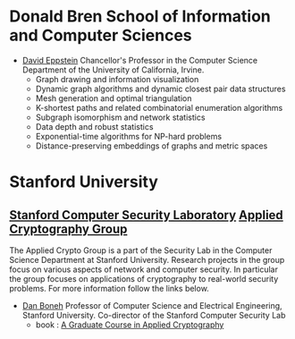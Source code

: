 # Donald Bren School of Information and Computer Sciences

* [David Eppstein](http://www.ics.uci.edu/~eppstein/)  Chancellor's Professor in the Computer Science Department of the University of California, Irvine.
    * Graph drawing and information visualization
    * Dynamic graph algorithms and dynamic closest pair data structures
    * Mesh generation and optimal triangulation
    * K-shortest paths and related combinatorial enumeration algorithms
    * Subgraph isomorphism and network statistics
    * Data depth and robust statistics
    * Exponential-time algorithms for NP-hard problems
    * Distance-preserving embeddings of graphs and metric spaces

# Stanford University

## [Stanford Computer Security Laboratory](https://seclab.stanford.edu/) [Applied Cryptography Group](https://crypto.stanford.edu/)

   The Applied Crypto Group is a part of the Security Lab in the Computer Science Department at Stanford University. Research projects in the group focus on various aspects of network and computer security. In particular the group focuses on applications of cryptography to real-world security problems. For more information follow the links below.

* [Dan Boneh](https://crypto.stanford.edu/~dabo/)  Professor of Computer Science and Electrical Engineering, Stanford University. 
Co-director of the Stanford Computer Security Lab
   * book : [A Graduate Course in Applied Cryptography](http://toc.cryptobook.us/)

